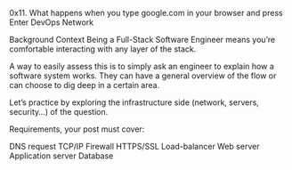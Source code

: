 0x11. What happens when you type google.com in your browser and press Enter
DevOps
Network

Background Context
Being a Full-Stack Software Engineer means you’re comfortable interacting with any layer of the stack.

A way to easily assess this is to simply ask an engineer to explain how a software system works. They can have a general overview of the flow or can choose to dig deep in a certain area.

Let’s practice by exploring the infrastructure side (network, servers, security…) of the question.

Requirements, your post must cover:

DNS request
TCP/IP
Firewall
HTTPS/SSL
Load-balancer
Web server
Application server
Database


